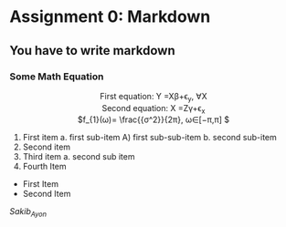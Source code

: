 # Assignment 0: Markdown
## You have to write markdown
### Some Math Equation

<p align = "center">
  First  equation: Y =Xβ+ϵ<sub>y</sub>, ∀X  <br>
  Second equation: X =Zγ+ϵ<sub>x</sub>      <br>
  $f_{1}(ω)= \frac{{σ^2}}{2π}, ω∈[−π,π] $
</p>


1. First item a. first sub-item A) first sub-sub-item b. second sub-item
2. Second item
3. Third item a. second sub item
4. Fourth Item

- First Item
- Second Item





*Sakib<sub>Ayon</sub>*
                    
                
                    


